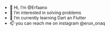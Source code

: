 - 👋 Hi, I’m @Erfaano
- 👀 I’m interested in solving problems
- 🌱 I’m currently learning Dart an Flutter
- 📫 you can reach me on instagram @erun_onaq

<!---
Erfaano/Erfaano is a ✨ special ✨ repository because its `README.md` (this file) appears on your GitHub profile.
You can click the Preview link to take a look at your changes.
--->
